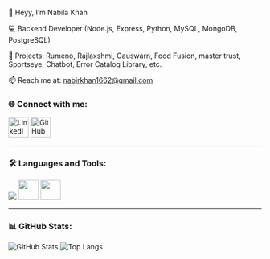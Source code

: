 

<!--
**NabilaKhan211/NabilaKhan211** is a ✨ _special_ ✨ repository because its `README.md` (this file) appears on your GitHub profile.

Here are some ideas to get you started:

- 🔭 I’m currently working on ...
- 🌱 I’m currently learning ...
- 👯 I’m looking to collaborate on ...
- 🤔 I’m looking for help with ...
- 💬 Ask me about ...
- 📫 How to reach me: ...
- 😄 Pronouns: ...
- ⚡ Fun fact: ...
-->

👋 Heyy, I’m Nabila Khan

💻 Backend Developer (Node.js, Express, Python, MySQL,  MongoDB, PostgreSQL)

🚀 Projects: Rumeno, Rajlaxshmi, Gauswarn, Food Fusion, master trust, Sportseye, Chatbot, Error Catalog Library, etc.

📫 Reach me at: nabirkhan1662@gmail.com

### 🌐 Connect with me:
<p align="left">
<a href="https://www.linkedin.com/in/nabila-khan-8b97a2364/" target="blank">
  <img src="https://skillicons.dev/icons?i=linkedin" alt="LinkedIn" width="40" height="40"/>
</a>
<a href="https://github.com/NabilaKhan211" target="blank">
  <img src="https://skillicons.dev/icons?i=github" alt="GitHub" width="40" height="40"/>
</a>
</p>

---

### 🛠️ Languages and Tools:
<p align="left">
<img src="https://skillicons.dev/icons?i=javascript,nodejs,express,python,mongodb,mysql,git,github" />
<img src="https://img.shields.io/badge/Zoho-FF0000?style=for-the-badge&logo=zoho&logoColor=white" height="40"/>
<img src="https://img.shields.io/badge/Microsoft%20Teams-6264A7?style=for-the-badge&logo=microsoftteams&logoColor=white" height="40"/>
</p>

---

### 📊 GitHub Stats:
![GitHub Stats](https://github-readme-stats.vercel.app/api?username=NabilaKhan211&show_icons=true&theme=radical)
![Top Langs](https://github-readme-stats.vercel.app/api/top-langs/?username=NabilaKhan211&layout=compact&theme=radical)


